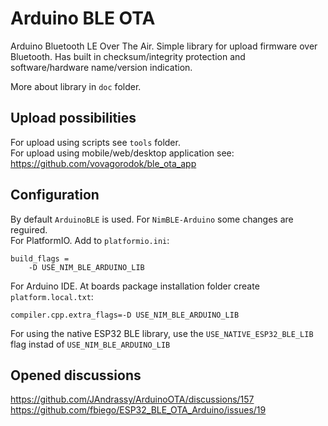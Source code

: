 # Arduino BLE OTA
Arduino Bluetooth LE Over The Air.
Simple library for upload firmware over Bluetooth.
Has built in checksum/integrity protection and
software/hardware name/version indication.

More about library in `doc` folder.

## Upload possibilities
For upload using scripts see `tools` folder.  
For upload using mobile/web/desktop application see:  
https://github.com/vovagorodok/ble_ota_app

## Configuration
By default `ArduinoBLE` is used. For `NimBLE-Arduino` some changes are reguired.  
For PlatformIO. Add to `platformio.ini`:
```
build_flags = 
	-D USE_NIM_BLE_ARDUINO_LIB
```

For Arduino IDE. At boards package installation folder create `platform.local.txt`:
```
compiler.cpp.extra_flags=-D USE_NIM_BLE_ARDUINO_LIB
```

For using the native ESP32 BLE library, use the `USE_NATIVE_ESP32_BLE_LIB` flag instad of `USE_NIM_BLE_ARDUINO_LIB`

## Opened discussions
https://github.com/JAndrassy/ArduinoOTA/discussions/157  
https://github.com/fbiego/ESP32_BLE_OTA_Arduino/issues/19
